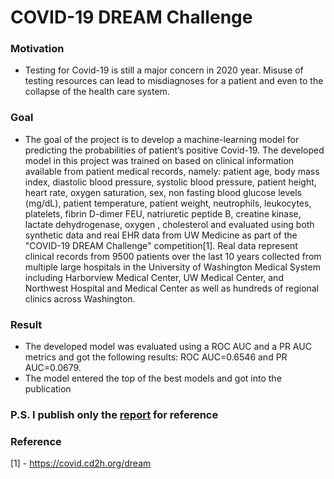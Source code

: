 # COVID-19 DREAM Challenge  

### Motivation  
- Testing for Covid-19 is still a major concern in 2020 year. Misuse of testing resources can lead to misdiagnoses for a patient and even to the collapse of the health care system.

### Goal  
- The goal of the project is to develop a machine-learning model for predicting the probabilities of patient’s positive Covid-19. The developed model in this project was trained on based on clinical information available from patient medical records, namely: patient age, body mass index, diastolic blood pressure, systolic blood pressure, patient height, heart rate, oxygen saturation, sex, non fasting blood glucose levels (mg/dL), patient temperature, patient weight, neutrophils, leukocytes, platelets, fibrin D-dimer FEU, natriuretic peptide B, creatine kinase, lactate dehydrogenase, oxygen , cholesterol and evaluated using both synthetic data and real EHR data from UW Medicine as part of the "COVID-19 DREAM Challenge" competition[1]. Real data represent clinical records from 9500 patients over the last 10 years collected from multiple large hospitals in the University of Washington Medical System including Harborview Medical Center, UW Medical Center, and Northwest Hospital and Medical Center as well as hundreds of regional clinics across Washington. 

### Result  
- The developed model was evaluated using a ROC AUC and a PR AUC metrics and got the following results: ROC AUC=0.6546 and PR AUC=0.0679.
- The model entered the top of the best models and got into the publication

### P.S. I publish only the [report](https://github.com/alex-romanovskii/Covid19-Dream-challenge/blob/main/report.pdf) for reference



### Reference  
[1] - https://covid.cd2h.org/dream
